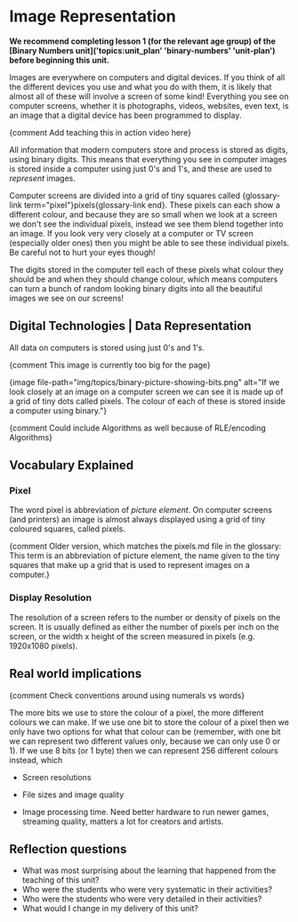 # Image Representation

**We recommend completing lesson 1 (for the relevant age group) of the [Binary Numbers unit]('topics:unit_plan' 'binary-numbers' 'unit-plan') before beginning this unit.**


Images are everywhere on computers and digital devices.
If you think of all the different devices you use and what you do with them, it is likely that almost all of these will involve a screen of some kind!
Everything you see on computer screens, whether it is photographs, videos, websites, even text, is an image that a digital device has been programmed to display.

{comment Add teaching this in action video here}

All information that modern computers store and process is stored as digits, using binary digits.
This means that everything you see in computer images is stored inside a computer using just 0's and 1's, and these are used to *represent* images.

Computer screens are divided into a grid of tiny squares called {glossary-link term="pixel"}pixels{glossary-link end}.
These pixels can each show a different colour, and because they are so small when we look at a screen we don't see the individual pixels, instead we see them blend together into an image.
If you look very very closely at a computer or TV screen (especially older ones) then you might be able to see these individual pixels. Be careful not to hurt your eyes though!

The digits stored in the computer tell each of these pixels what colour they should be and when they should change colour, which means computers can turn a bunch of random looking binary digits into all the beautiful images we see on our screens!


## Digital Technologies | Data Representation

All data on computers is stored using just 0's and 1's.




{comment This image is currently too big for the page}

{image file-path="img/topics/binary-picture-showing-bits.png" alt="If we look closely at an image on a computer screen we can see it is made up of a grid of tiny dots called pixels. The colour of each of these is stored inside a computer using binary."}

{comment Could include Algorithms as well because of RLE/encoding Algorithms}


## Vocabulary Explained

### Pixel

The word pixel is abbreviation of *picture element*. On computer screens (and printers) an image is almost always displayed using a grid of tiny coloured squares, called pixels.


{comment Older version, which matches the pixels.md file in the glossary: This term is an abbreviation of picture element, the name given to the tiny squares that make up a grid that is used to represent images on a computer.}


### Display Resolution

The resolution of a screen refers to the number or density of pixels on the screen.
It is usually defined as either the number of pixels per inch on the screen, or the width x height of the screen measured in pixels (e.g. 1920x1080 pixels).


## Real world implications

{comment Check conventions around using numerals vs words}

The more bits we use to store the colour of a pixel, the more different colours we can make.
If we use one bit to store the colour of a pixel then we only have two options for what that colour can be (remember, with one bit we can represent two different values only, because we can only use 0 or 1).
If we use 8 bits (or 1 byte) then we can represent 256 different colours instead, which



- Screen resolutions


- File sizes and image quality


- Image processing time. Need better hardware to run newer games, streaming quality, matters a lot for creators and artists.




## Reflection questions

- What was most surprising about the learning that happened from the teaching of this unit?
- Who were the students who were very systematic in their activities?
- Who were the students who were very detailed in their activities?
- What would I change in my delivery of this unit?
